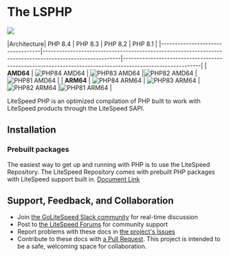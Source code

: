 
# The LSPHP
[<img src="https://img.shields.io/badge/slack-LiteSpeed-blue.svg?logo=slack">](litespeedtech.com/slack)

|Architecture| PHP 8.4  | PHP 8.3  | PHP 8.2  | PHP 8.1  |
|----------------------------------|----------------------------------------------------------------------------------------------------------|----------------------------------------------------------------------------------------------------------|
| **AMD64** | ![PHP84 AMD64](https://img.shields.io/github/actions/workflow/status/litespeedrepo/rpm-lsphp/self-host-amd-build.yml?branch=php84&label=build) | ![PHP83 AMD64](https://img.shields.io/github/actions/workflow/status/litespeedrepo/rpm-lsphp/self-host-amd-build.yml?branch=php83&label=build) |![PHP82 AMD64](https://img.shields.io/github/actions/workflow/status/litespeedrepo/rpm-lsphp/self-host-amd-build.yml?branch=php82&label=build) |![PHP81 AMD64](https://img.shields.io/github/actions/workflow/status/litespeedrepo/rpm-lsphp/self-host-amd-build.yml?branch=php81&label=build) |
| **ARM64** | ![PHP84 ARM64](https://img.shields.io/github/actions/workflow/status/litespeedrepo/rpm-lsphp/self-host-arm-build.yml?branch=php84&label=build) | ![PHP83 ARM64](https://img.shields.io/github/actions/workflow/status/litespeedrepo/rpm-lsphp/self-host-arm-build.yml?branch=php83&label=build) |![PHP82 ARM64](https://img.shields.io/github/actions/workflow/status/litespeedrepo/rpm-lsphp/self-host-arm-build.yml?branch=php82&label=build) |![PHP81 ARM64](https://img.shields.io/github/actions/workflow/status/litespeedrepo/rpm-lsphp/self-host-arm-build.yml?branch=php81&label=build) |


LiteSpeed PHP is an optimized compilation of PHP built to work with LiteSpeed products through the LiteSpeed SAPI.

## Installation

### Prebuilt packages 
The easiest way to get up and running with PHP is to use the LiteSpeed Repository. The LiteSpeed Repository comes with prebuilt PHP packages with LiteSpeed support built in.
[Document Link](https://docs.litespeedtech.com/lsws/extapp/php/getting_started/)

## Support, Feedback, and Collaboration

* Join [the GoLiteSpeed Slack community](https://litespeedtech.com/slack) for real-time discussion
* Post to [the LiteSpeed Forums](https://litespeedtech.com/support/forum/) for community support
* Report problems with these docs in [the project's Issues](https://github.com/litespeedrepo/rpm-lsphp/issues)
* Contribute to these docs with [a Pull Request](https://github.com/litespeedrepo/rpm-lsphp/pulls). This project is intended to be a safe, welcoming space for collaboration.